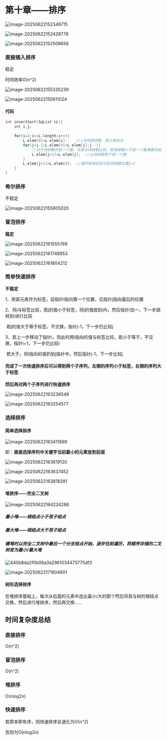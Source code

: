 # 第十章——排序

![image-20250622152346715](C:\Users\30606\AppData\Roaming\Typora\typora-user-images\image-20250622152346715.png)





![image-20250622152428778](C:\Users\30606\AppData\Roaming\Typora\typora-user-images\image-20250622152428778.png)



![image-20250622152508658](C:\Users\30606\AppData\Roaming\Typora\typora-user-images\image-20250622152508658.png)



### 直接插入排序

稳定 

时间效率O(n^2)

![image-20250622155335239](C:\Users\30606\AppData\Roaming\Typora\typora-user-images\image-20250622155335239.png)

![image-20250622155611024](C:\Users\30606\AppData\Roaming\Typora\typora-user-images\image-20250622155611024.png)



#### **代码**

```c
int insertSort(SqList &L){
	int i,j;
    
	for(i=2;i<=L.length;i++){
        L.elem[0]=L.elem[i];	//i为待排序数，放入哨兵位
        for(j=i-1;L.elem[0]<L.elem[j];j--){
            //对于待排数的前一个数，将其与待排数比较，若待排数小于前一个数需要向前遍历
            L.elem[j+1]=L.elem[j];	//让待排数等于前一个数
        }
        L.elem[j+1]=L.elem[0];	//循环结束后定位到待排数位置j+1
    }    
}
```



### 希尔排序

不稳定

![image-20250622155905020](C:\Users\30606\AppData\Roaming\Typora\typora-user-images\image-20250622155905020.png)



### 冒泡排序

**稳定**

![image-20250622161555769](C:\Users\30606\AppData\Roaming\Typora\typora-user-images\image-20250622161555769.png)

![image-20250622161748953](C:\Users\30606\AppData\Roaming\Typora\typora-user-images\image-20250622161748953.png)

![image-20250622161804212](C:\Users\30606\AppData\Roaming\Typora\typora-user-images\image-20250622161804212.png)

### 简单快速排序

**不稳定**

1、用首元素作为标签，前指针i指向第一个位置，后指针j指向最后的位置

2、将j与标签比较，若j的值小于标签，将j的值放到i内，然后指针i加一，下一步跳转到i进行比较

​				若j的值大于等于标签，不交换，指针j-1，下一步仍比较j

3、若上一步移动了指针i，则此时用i指向的值与标签比较，若小于等于，不交换，指针i+1，下一步仍比较i

​				若大于，将i指向的值扔到j指针中，然后指针j-1，下一步比较j

#### 完成了一次快速排序后可以得到两个子序列，左侧的序列小于标签，右侧的序列大于标签

**然后再对两个子序列进行快速排序**

![image-20250622163236549](C:\Users\30606\AppData\Roaming\Typora\typora-user-images\image-20250622163236549.png)

![image-20250622163254577](C:\Users\30606\AppData\Roaming\Typora\typora-user-images\image-20250622163254577.png)

### 选择排序

#### 简单选择排序

![image-20250622163411669](C:\Users\30606\AppData\Roaming\Typora\typora-user-images\image-20250622163411669.png)

即：**直接选择序列中关键字当前最小的元素放到前面**

![image-20250622163619120](C:\Users\30606\AppData\Roaming\Typora\typora-user-images\image-20250622163619120.png)

![image-20250622163637452](C:\Users\30606\AppData\Roaming\Typora\typora-user-images\image-20250622163637452.png)

![image-20250622163818391](C:\Users\30606\AppData\Roaming\Typora\typora-user-images\image-20250622163818391.png)

#### 堆排序——完全二叉树

![image-20250622164224286](C:\Users\30606\AppData\Roaming\Typora\typora-user-images\image-20250622164224286.png)

##### 最小堆——根结点小于孩子结点

##### 最大堆——根结点大于孩子结点

##### 建堆时以完全二叉树中最后一个分支结点开始，逐步往前遍历，将顺序存储的二叉树变为最小/最大堆

![440b8da2f0b06a3a2961034473775df3](E:\电脑管家迁移文件\微信聊天记录搬家\xwechat_files\wxid_f8u7hyaq9ysa22_f149\temp\2025-06\RWTemp\c1f4f4c15ddbc3857c595549d94698de\440b8da2f0b06a3a2961034473775df3.jpg)

![image-20250622171804601](C:\Users\30606\AppData\Roaming\Typora\typora-user-images\image-20250622171804601.png)



#### 树形选择排序

在堆排序基础上，每次从后面的元素中选出最小/大的那个然后将其与树的根结点交换，然后进行堆排序，然后再交换......



## 时间复杂度总结

### 直接排序

O(n^2)

### 冒泡排序

O(n^2)

### 堆排序

O(nlog2n)

### 快速排序

若原本即有序，则快速排序会退化为O(n^2)

否则为O(nlog2n)